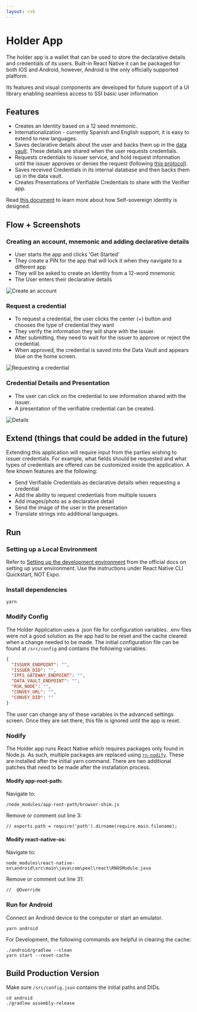 ```yaml
---
layout: rsk
---
```


# Holder App

The holder app is a wallet that can be used to store the declarative details and credentials of its users. Built-in React Native it can be packaged for both IOS and Android, however, Android is the only officially supported platform.

Its features and visual components are developed for future support of a UI library enabling seamless access to SSI basic user information

## Features

- Creates an Identity based on a 12 seed mnemonic.
- Internationalization - currently Spanish and English support, it is easy to extend to new languages.
- Saves declarative details about the user and backs them up in the [data vault](../../../data-vault). These details are shared when the user requests credentials.
- Requests credentials to issuer service, and hold request information until the issuer approves or denies the request (following [this protocol](../../../specs/credential-requests)).
- Saves received Credentials in its internal database and then backs them up in the data vault.
- Creates Presentations of Verifiable Credentials to share with the Verifier app.

Read [this document](../../../specs) to learn more about how Self-sovereign identity is designed.

## Flow + Screenshots

### Creating an account, mnemonic and adding declarative details

- User starts the app and clicks 'Get Started'
- They create a PIN for the app that will lock it when they navigate to a different app
- They will be asked to create an Identity from a 12-word mnemonic
- The User enters their declarative details

![Create an account](../../assets/img/applications/holder-app/create-account.jpg)

### Request a credential

- To request a credential, the user clicks the center (+) button and chooses the type of credential they want
- They verify the information they will share with the issuer.
- After submitting, they need to wait for the issuer to approve or reject the credential.
- When approved, the credential is saved into the Data Vault and appears blue on the home screen.

![Requesting a credential](../../assets/img/applications/holder-app/request-credential.jpg)

### Credential Details and Presentation

- The user can click on the credential to see information shared with the issuer.
- A presentation of the verifiable credential can be created.

![Details](../../assets/img/applications/holder-app/credential-display.jpg)

## Extend (things that could be added in the future)

Extending this application will require input from the parties wishing to issuer credentials. For example, what fields should be requested and what types of credentials are offered can be customized inside the application. A few known features are the following:

- Send Verifiable Credentials as declarative details when requesting a credential
- Add the ability to request credentials from multiple issuers
- Add images/photo as a declarative detail
- Send the image of the user in the presentation
- Translate strings into additional languages.

## Run

### Setting up a Local Environment

Refer to [Setting up the development environment](https://reactnative.dev/docs/environment-setup) from the official docs on setting up your environment. Use the instructions under React Native CLI Quickstart, NOT Expo.

### Install dependencies
```
yarn
```

### Modify Config

The Holder Application uses a .json file for configuration variables. .env files were not a good solution as the app had to be reset and the cache cleared when a change needed to be made. The initial configuration file can be found at `/src/config` and contains the following variables:

```json
{
  "ISSUER_ENDPOINT": "",
  "ISSUER_DID": "",
  "IPFS_GATEWAY_ENDPOINT": "",
  "DATA_VAULT_ENDPOINT": "",
  "RSK_NODE": "",
  "CONVEY_URL": "",
  "CONVEY_DID": ""
}
```

The user can change any of these variables in the advanced settings screen. Once they are set there, this file is ignored until the app is reset.

### Nodify

The Holder app runs React Native which requires packages only found in Node.js. As such, multiple packages are replaced using [`rn-nodify`](https://openbase.io/js/rn-nodeify/documentation). These are installed after the initial yarn command. There are two additional patches that need to be made after the installation process.

#### Modify app-root-path:

Navigate to:
```
/node_modules/app-root-path/browser-shim.js
```
Remove or comment out line 3: 
```
// exports.path = require('path').dirname(require.main.filename);
```

#### Modify react-native-os:
Navigate to: 
```
node_modules\react-native-os\android\src\main\java\com\peel\react\RNOSModule.java
```

Remove or comment out line 31:
```
//  @Override
```

### Run for Android

Connect an Android device to the computer or start an emulator.

```
yarn android
```

For Development, the following commands are helpful in clearing the cache:

```
./android/gradlew --clean
yarn start --reset-cache
```

## Build Production Version

Make sure `/src/config.json` contains the initial paths and DIDs.

```
cd android
./gradlew assembly-release
```
